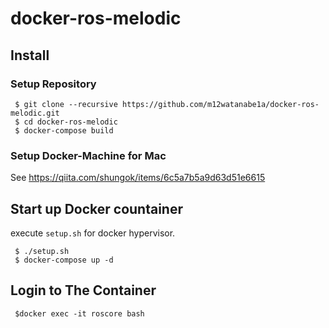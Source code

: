 # docker-ros-melodic

## Install

### Setup Repository
```
 $ git clone --recursive https://github.com/m12watanabe1a/docker-ros-melodic.git
 $ cd docker-ros-melodic
 $ docker-compose build
```

### Setup Docker-Machine for Mac
See https://qiita.com/shungok/items/6c5a7b5a9d63d51e6615

## Start up Docker countainer
execute ```setup.sh``` for docker hypervisor.
```
 $ ./setup.sh
 $ docker-compose up -d
```

## Login to The Container
```
 $docker exec -it roscore bash
```
